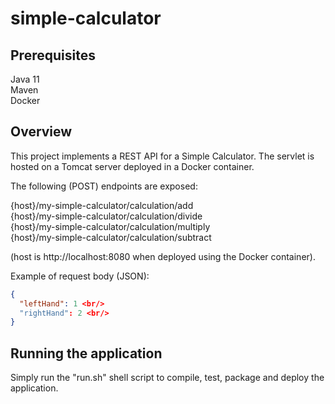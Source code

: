 # simple-calculator

## Prerequisites
Java 11 <br/>
Maven <br/>
Docker <br/>

## Overview

This project implements a REST API for a Simple Calculator. The servlet is hosted on a Tomcat server deployed in a Docker container.

The following (POST) endpoints are exposed:

{host}/my-simple-calculator/calculation/add <br/>
{host}/my-simple-calculator/calculation/divide <br/>
{host}/my-simple-calculator/calculation/multiply <br/>
{host}/my-simple-calculator/calculation/subtract <br/>

(host is http://localhost:8080 when deployed using the Docker container).

Example of request body (JSON):

```json
{
  "leftHand": 1 <br/>
  "rightHand": 2 <br/>
}
```

## Running the application

Simply run the "run.sh" shell script to compile, test, package and deploy the application.

